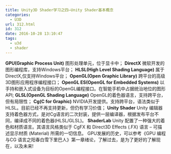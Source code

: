 ```yaml
---
title: Unity3D Shader学习之四—Unity Shader基本概念
categories:
  - U3D
url: 312.html
id: 312
date: 2016-10-28 13:10:47
tags:
  - u3d
  - shader
---
```


**GPU(Graphic Process Unit)** 图形处理单元，位于显卡中； **DirectX** 微软开发的图形编程库，支持Windows平台； **HLSL(High Level Shading Language)** 属于DirectX,仅支持Windows平台； **OpenGL(Open Graphic Library)** 跨平台的高级3D图形应用程序编程接口； **OpenGL ES(OpenGL for Embedded Systems)** 以手持和嵌入式设备为目标的OpenGL编程接口。在智能手机中占据统治地位的图形API; **GLSL(OpenGL Shading Language)** OpenGL的着色器语言，支持跨平台，但有局限性； **Cg(C for Graphic)** NVIDIA开发提供。支持跨平台，语法类似于HLSL。目前已经不再支持更新，但仍有学习价值； **Unity Shader** Unity 编辑器支持着色器方式，是对Cg语言的二次封装，提供一层编译器，根据发布平台不同，编译成不同的着色器(HLSL/GLSL)。 **ShaderLab** Unity 配置了一种强大的着色和材质语言。其语言风格类似于 CgFX 和 Direct3D Effects (.FX) 语言 – 可描述显示材质 (Material) 所需的一切信息。 GPU发展的历史，可以参考《GPU 编程与CG 语言之阳春白雪下里巴人》第一章绪论，了解过去，是为了更好的了解现在，以及未来!